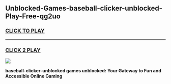 
## Unblocked-Games-baseball-clicker-unblocked-Play-Free-qg2uo
<h3>
<a href="https://premium76.site?title=baseball-clicker-unblocked&ref=10A">CLICK TO PLAY</a></h3>
<hr>

<h3>
<a href="https://premium76.site?title=baseball-clicker-unblocked&ref=10A">CLICK 2 PLAY</a>
  
</h3>

<a href="https://premium76.site?title=baseball-clicker-unblocked&ref=10A"><img src="https://clearcache.store/games.png"></a>


**baseball-clicker-unblocked games unblocked: Your Gateway to Fun and Accessible Online Gaming**
